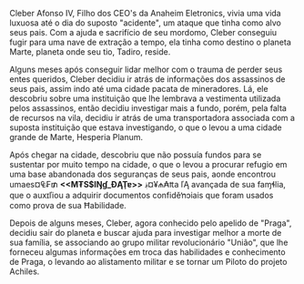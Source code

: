 Cleber Afonso IV, Filho dos CEO's da Anaheim Eletronics, vivia uma vida luxuosa até o dia do suposto "acidente", um ataque que tinha como alvo seus pais. Com a ajuda e sacrifício de seu mordomo, Cleber conseguiu fugir para uma nave de extração a tempo, ela tinha como destino o planeta Marte, planeta onde seu tio, Tadiro, reside.

Alguns meses após conseguir lidar melhor com o trauma de perder seus entes queridos, Cleber decidiu ir atrás de informações dos assassinos de seus pais, assim indo até uma cidade pacata de mineradores. Lá, ele descobriu sobre uma instituição que lhe lembrava a vestimenta utilizada pelos assassinos, então decidiu investigar mais a fundo, porém, pela falta de recursos na vila, decidiu ir atrás de uma transportadora associada com a suposta instituição que estava investigando, o que o levou a uma cidade grande de Marte, Hesperia Planum.

Após chegar na cidade, descobriu que não possuía fundos para se sustentar por muito tempo na cidade, o que o levou a procurar refugio em uma base abandonada dos seguranças de seus pais, aonde encontrou umaes¤₠₣₥ **<<M₮S$IŊɠ_ĐĄŢɐ>>** ؋¤¥₼₳₶a ľĄ avançada de sua faɱɬlia, que o auxɪľiou a adquirir documentos confiděŉɔiais que foram usados como prova de sua Ħabilidade.

Depois de alguns meses, Cleber, agora conhecido pelo apelido de "Praga", decidiu sair do planeta e buscar ajuda para investigar melhor a morte de sua família, se associando ao grupo militar revolucionário "União", que lhe forneceu algumas informações em troca das habilidades e conhecimento de Praga, o levando ao alistamento militar e se tornar um Piloto do projeto Achiles.
